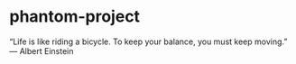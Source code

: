 # phantom-project
“Life is like riding a bicycle. To keep your balance, you must keep moving.” — Albert Einstein